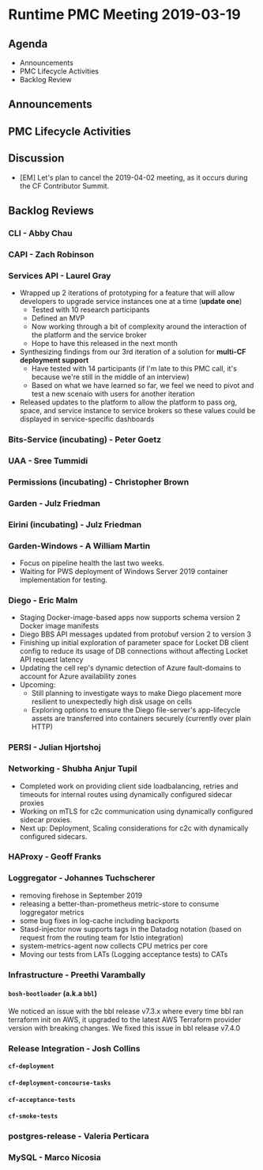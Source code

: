 # Runtime PMC Meeting 2019-03-19

## Agenda

* Announcements
* PMC Lifecycle Activities
* Backlog Review


## Announcements


## PMC Lifecycle Activities


## Discussion


- [EM] Let's plan to cancel the 2019-04-02 meeting, as it occurs during the CF Contributor Summit.


## Backlog Reviews

### CLI - Abby Chau


### CAPI - Zach Robinson


### Services API - Laurel Gray
- Wrapped up 2 iterations of prototyping for a feature that will allow developers to upgrade service instances one at a time (**update one**) 
  - Tested with 10 research participants
  - Defined an MVP
  - Now working through a bit of complexity around the interaction of the platform and the service broker
  - Hope to have this released in the next month
- Synthesizing findings from our 3rd iteration of a solution for **multi-CF deployment support**
  - Have tested with 14 participants (if I'm late to this PMC call, it's because we're still in the middle of an interview)
  - Based on what we have learned so far, we feel we need to pivot and test a new scenaio with users for another iteration
- Released updates to the platform to allow the platform to pass org, space, and service instance to service brokers so these values could be displayed in service-specific dashboards


### Bits-Service (incubating) - Peter Goetz


### UAA - Sree Tummidi


### Permissions (incubating) - Christopher Brown


### Garden - Julz Friedman


### Eirini (incubating) - Julz Friedman


### Garden-Windows - A William Martin

- Focus on pipeline health the last two weeks.
- Waiting for PWS deployment of Windows Server 2019 container implementation for testing.

### Diego - Eric Malm

- Staging Docker-image-based apps now supports schema version 2 Docker image manifests
- Diego BBS API messages updated from protobuf version 2 to version 3
- Finishing up initial exploration of parameter space for Locket DB client config to reduce its usage of DB connections without affecting Locket API request latency
- Updating the cell rep's dynamic detection of Azure fault-domains to account for Azure availability zones
- Upcoming:
  - Still planning to investigate ways to make Diego placement more resilient to unexpectedly high disk usage on cells
  - Exploring options to ensure the Diego file-server's app-lifecycle assets are transferred into containers securely (currently over plain HTTP)


### PERSI - Julian Hjortshoj


### Networking - Shubha Anjur Tupil
- Completed work on providing client side loadbalancing, retries and timeouts for internal routes using dynamically configured sidecar proxies
- Working on mTLS for c2c communication using dynamically configured sidecar proxies. 
- Next up: Deployment, Scaling considerations for c2c with dynamically configured sidecars. 

### HAProxy - Geoff Franks


### Loggregator - Johannes Tuchscherer
* removing firehose in September 2019
* releasing a better-than-prometheus metric-store to consume loggregator metrics
* some bug fixes in log-cache including backports
* Stasd-injector now supports tags in the Datadog notation (based on request from the routing team for Istio integration)
* system-metrics-agent now collects CPU metrics per core
* Moving our tests from LATs (Logging acceptance tests) to CATs


### Infrastructure - Preethi Varambally

#### `bosh-bootloader` (a.k.a `bbl`)
We noticed an issue with the bbl release v7.3.x where every time bbl ran terraform init on AWS, it upgraded to the latest AWS Terraform provider version with breaking changes. We fixed this issue in bbl release v7.4.0



### Release Integration - Josh Collins

#### `cf-deployment`


#### `cf-deployment-concourse-tasks`


#### `cf-acceptance-tests`


#### `cf-smoke-tests`


### postgres-release - Valeria Perticara


### MySQL - Marco Nicosia
